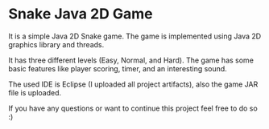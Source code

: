 # Snake Java 2D Game

It is a simple Java 2D Snake game. The game is implemented using Java 2D graphics library and threads.

It has three different levels (Easy, Normal, and Hard). The game has some basic features like player scoring, timer, and an interesting sound.

The used IDE is Eclipse (I uploaded all project artifacts), also the game JAR file is uploaded.

If you have any questions or want to continue this project feel free to do so :)
